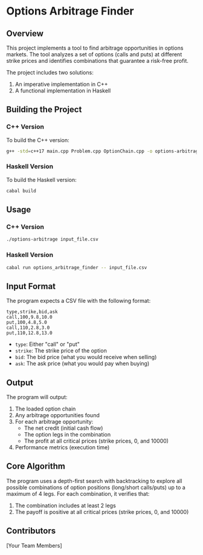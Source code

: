 # Options Arbitrage Finder

## Overview
This project implements a tool to find arbitrage opportunities in options markets. The tool analyzes a set of options (calls and puts) at different strike prices and identifies combinations that guarantee a risk-free profit.

The project includes two solutions:
1. An imperative implementation in C++
2. A functional implementation in Haskell

## Building the Project

### C++ Version
To build the C++ version:
```bash
g++ -std=c++17 main.cpp Problem.cpp OptionChain.cpp -o options-arbitrage
```

### Haskell Version
To build the Haskell version:
```bash
cabal build
```

## Usage

### C++ Version
```bash
./options-arbitrage input_file.csv
```

### Haskell Version
```bash
cabal run options_arbitrage_finder -- input_file.csv
```

## Input Format
The program expects a CSV file with the following format:
```
type,strike,bid,ask
call,100,9.8,10.0
put,100,4.8,5.0
call,110,2.8,3.0
put,110,12.8,13.0
```

- `type`: Either "call" or "put"
- `strike`: The strike price of the option
- `bid`: The bid price (what you would receive when selling)
- `ask`: The ask price (what you would pay when buying)

## Output
The program will output:
1. The loaded option chain
2. Any arbitrage opportunities found
3. For each arbitrage opportunity:
   - The net credit (initial cash flow)
   - The option legs in the combination
   - The profit at all critical prices (strike prices, 0, and 10000)
4. Performance metrics (execution time)

## Core Algorithm
The program uses a depth-first search with backtracking to explore all possible combinations of option positions (long/short calls/puts) up to a maximum of 4 legs. For each combination, it verifies that:
1. The combination includes at least 2 legs
2. The payoff is positive at all critical prices (strike prices, 0, and 10000)

## Contributors
[Your Team Members]
